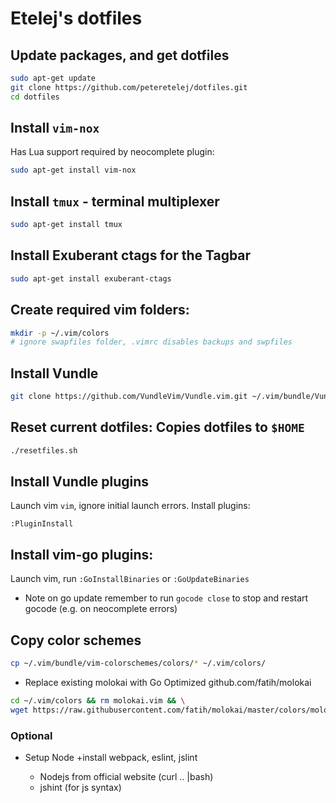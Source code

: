 # Etelej's dotfiles 

## Update packages, and get dotfiles
```bash
sudo apt-get update
git clone https://github.com/peteretelej/dotfiles.git 
cd dotfiles
```

## Install `vim-nox`
Has Lua support required by neocomplete plugin:
```bash
sudo apt-get install vim-nox
```

## Install `tmux` - terminal multiplexer
```bash
sudo apt-get install tmux
```

## Install Exuberant ctags for the Tagbar
```bash
sudo apt-get install exuberant-ctags
```

## Create required vim folders:
```bash
mkdir -p ~/.vim/colors 
# ignore swapfiles folder, .vimrc disables backups and swpfiles

```

## Install Vundle
```bash
git clone https://github.com/VundleVim/Vundle.vim.git ~/.vim/bundle/Vundle.vim
```

## Reset current dotfiles: Copies dotfiles to `$HOME`
```bash
./resetfiles.sh
```

## Install Vundle plugins
Launch vim `vim`, ignore initial launch errors.  Install plugins:
```
:PluginInstall
```

## Install vim-go plugins:
Launch vim, run `:GoInstallBinaries` or `:GoUpdateBinaries`

- Note on go update remember to run `gocode close` to stop and restart gocode (e.g. on neocomplete errors)

## Copy color schemes
```bash
cp ~/.vim/bundle/vim-colorschemes/colors/* ~/.vim/colors/
```

- Replace existing molokai with Go Optimized github.com/fatih/molokai
```bash
cd ~/.vim/colors && rm molokai.vim && \
wget https://raw.githubusercontent.com/fatih/molokai/master/colors/molokai.vim
```


### Optional 
- Setup Node <see javascript guide>+install webpack, eslint, jslint
   - Nodejs from official website (curl .. |bash)
   - jshint (for js syntax)




